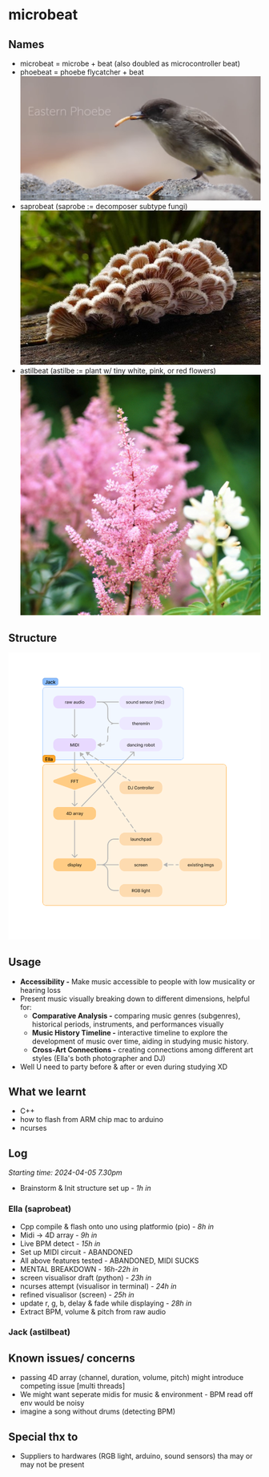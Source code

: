 # microbeat

## Names
- microbeat = microbe + beat (also doubled as microcontroller beat)
- phoebeat = phoebe flycatcher + beat
![phoebe](./media/phoebe.png)
- saprobeat (saprobe := decomposer subtype fungi)
![saprobe](./media/saprobe.jpeg)
- astilbeat (astilbe := plant w/ tiny white, pink, or red flowers)
![astilbe](./media/astilbe.jpeg)

## Structure
![Flowchart](./media/flowchart.png)

## Usage
- **Accessibility -** Make music accessible to people with low musicality or hearing loss
- Present music visually breaking down to different dimensions, helpful for:
	- **Comparative Analysis -** comparing music genres (subgenres), historical periods, instruments, and performances visually
	- **Music History Timeline -** interactive timeline to explore the development of music over time, aiding in studying music history.
	- **Cross-Art Connections -** creating connections among different art styles (Ella's both photographer and DJ)
- Well U need to party before & after or even during studying XD


## What we learnt
- C++
- how to flash from ARM chip mac to arduino
- ncurses

## Log
*Starting time: 2024-04-05 7.30pm*
- Brainstorm & Init structure set up 					- *1h in*

### Ella (saprobeat)
- Cpp compile & flash onto uno using platformio (pio) 	- *8h in*
- Midi -> 4D array										- *9h in*
- Live BPM detect										- *15h in*
- Set up MIDI circuit									- ABANDONED
- All above features tested								- ABANDONED, MIDI SUCKS
- MENTAL BREAKDOWN										- *16h-22h in*
- screen visualisor draft (python)						- *23h in*
- ncurses attempt (visualisor in terminal)				- *24h in*
- refined visualisor (screen)							- *25h in*
- update r, g, b, delay & fade while displaying			- *28h in*
- Extract BPM, volume & pitch from raw audio


### Jack (astilbeat)


## Known issues/ concerns
- passing 4D array (channel, duration, volume, pitch) might introduce competing issue [multi threads]
- We might want seperate midis for music & environment - BPM read off env would be noisy
- imagine a song without drums (detecting BPM)

## Special thx to
- Suppliers to hardwares (RGB light, arduino, sound sensors) tha may or may not be present



